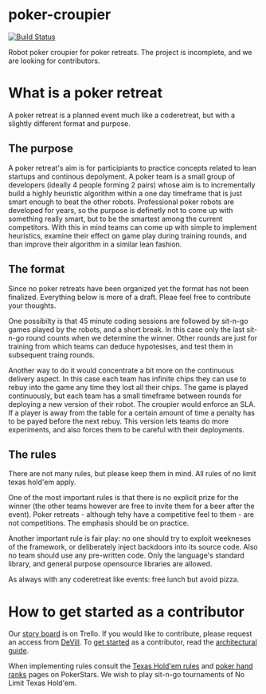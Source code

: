 poker-croupier
==============

[![Build Status](https://travis-ci.org/devill/poker-croupier.png?branch=master)](https://travis-ci.org/devill/poker-croupier)

Robot poker croupier for poker retreats. The project is incomplete, and we are looking for contributors.

# What is a poker retreat

A poker retreat is a planned event much like a coderetreat, but with a slightly different format and purpose. 

## The purpose

A poker retreat's aim is for participiants to practice concepts related to lean startups and continous depolyment. A poker team is a small group of developers (ideally 4 people forming 2 pairs) whose aim is to incrementally build a highly heuristic algorithm within a one day timeframe that is just smart enough to beat the other robots. Professional poker robots are developed for years, so the purpose is definetly not to come up with something really smart, but to be the smartest among the current competitors. With this in mind teams can come up with simple to implement heuristics, examine their effect on game play during training rounds, and than improve their algorithm in a similar lean fashion.

## The format

Since no poker retreats have been organized yet the format has not been finalized. Everything below is more of a draft. Pleae feel free to contribute your thoughts.

One possibilty is that 45 minute coding sessions are followed by sit-n-go games played by the robots, and a short break. In this case only the last sit-n-go round counts when we determine the winner. Other rounds are just for training from which teams can deduce hypotesises, and test them in subsequent traing rounds.

Another way to do it would concentrate a bit more on the continuous delivery aspect. In this case each team has infinite chips they can use to rebuy into the game any time they lost all their chips. The game is played continuously, but each team has a small timeframe between rounds for deploying a new version of their robot. The croupier would enforce an SLA. If a player is away from the table for a certain amount of time a penalty has to be payed before the next rebuy. This version lets teams do more experiments, and also forces them to be careful with their deployments. 

## The rules

There are not many rules, but please keep them in mind. All rules of no limit texas hold'em apply.

One of the most important rules is that there is no explicit prize for the winner (the other teams however are free to invite them for a beer after the event). Poker retreats - although tehy have a competitive feel to them - are not competitions. The emphasis should be on practice.

Another important rule is fair play: no one should try to exploit weekneses of the framework, or deliberately inject backdoors into its source code. Also no team should use any pre-written code. Only the language's standard library, and general purpose opensource libraries are allowed. 

As always with any coderetreat like events: free lunch but avoid pizza.

# How to get started as a contributor

Our [story board](https://trello.com/b/IqfZyfzl) is on Trello. If you would like to contribute, please request an access from [DeVill](https://github.com/devill). To [get started](https://github.com/devill/poker-croupier/wiki/Architectural-guide) as a contributor, read the [architectural guide](https://github.com/devill/poker-croupier/wiki/Architectural-guide).

When implementing rules consult the [Texas Hold'em rules](http://www.pokerstars.com/poker/games/texas-holdem/) and [poker hand ranks](http://www.pokerstars.com/poker/games/rules/hand-rankings/) pages on PokerStars. We wish to play sit-n-go tournaments of No Limit Texas Hold'em.
